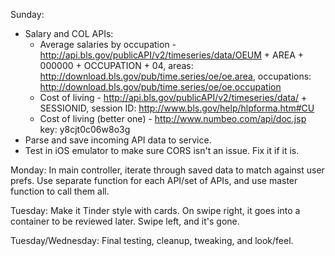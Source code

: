 Sunday:
  - Salary and COL APIs:
    - Average salaries by occupation - http://api.bls.gov/publicAPI/v2/timeseries/data/OEUM + AREA + 000000 + OCCUPATION + 04, areas: http://download.bls.gov/pub/time.series/oe/oe.area, occupations: http://download.bls.gov/pub/time.series/oe/oe.occupation
    - Cost of living - http://api.bls.gov/publicAPI/v2/timeseries/data/ + SESSIONID, session ID: http://www.bls.gov/help/hlpforma.htm#CU
    - Cost of living (better one) - http://www.numbeo.com/api/doc.jsp key: y8cjt0c06w8o3g
  - Parse and save incoming API data to service.
  - Test in iOS emulator to make sure CORS isn't an issue. Fix it if it is.

Monday: In main controller, iterate through saved data to match against user prefs. Use separate function for each API/set of APIs, and use master function to call them all.

Tuesday: Make it Tinder style with cards. On swipe right, it goes into a container to be reviewed later. Swipe left, and it's gone.

Tuesday/Wednesday: Final testing, cleanup, tweaking, and look/feel.
